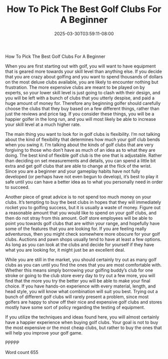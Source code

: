 ﻿---
title: "How To Pick The Best Golf Clubs For A Beginner"
date: 2025-03-30T03:59:11-08:00
description: "Choosing the Right Golf Clubs TXT Tips for Web Success"
featured_image: "/images/Choosing the Right Golf Clubs TXT.jpg"
tags: ["Choosing the Right Golf Clubs TXT"]
---

How To Pick The Best Golf Clubs For A Beginner

When you are first starting out with golf, you will want to have equipment that is geared more towards your skill level than anything else. If you decide that you are crazy about golfing and you want to spend thousands of dollars on the most deluxe clubs available, you are likely to encounter nothing but frustration. The more expensive clubs are meant to be played on by experts, so your lower skill level is just going to clash with their design, and you will be left with a bunch of clubs that you utterly despise, and paid a huge amount of money for. Therefore any beginning golfer should carefully choose the clubs that they buy based on a few different things, rather than just the reviews and price tag. If you consider these things, you will be a happier golfer in the long run, and you will most likely be able to increase your skill level at a much higher rate.

The main thing you want to look for in golf clubs is flexibility. I’m not talking about the kind of flexibility that determines how much your golf club bends when you swing it. I’m talking about the kinds of golf clubs that are very forgiving to those who don’t have as much of an idea as to what they are doing. The best kind of flexible golf club is the one that is adjustable. Rather than deciding on set measurements and details, you can spend a little bit extra and get golf clubs that are able to change at the flick of the wrist. Since you are a beginner and your gameplay habits have not fully developed (or perhaps have not even begun to develop), it’s best to play it safe until you can have a better idea as to what you personally need in order to succeed.

Another piece of great advice is to not spend too much money on your clubs. It’s tempting to buy the best clubs in hopes that they will immediately rocket you to golfing success, but it is usually a waste of money. Figure out a reasonable amount that you would like to spend on your golf clubs, and then do not stray from this amount. Golf store employees will be able to point you towards golf clubs that are within your range, and hopefully have some of the features that you are looking for. If you are feeling really adventurous, then you might check somewhere more obscure for your golf clubs. Auctions and pawn shops usually tend to have at least a few options. As long as you can look at the clubs and decide for yourself if they have what you are looking for, it might just be an excellent deal.

While you are still in the market, you should certainly try out as many golf clubs as you can until you find the ones that you are most comfortable with. Whether this means simply borrowing your golfing buddy’s club for one stroke or going to the club store every day to try out a few more, you will find that the more you try the better you will be able to make your final choice. If you have hands-on experience with every material, length, and head style, you will know what combination will suit you best. Trying out a bunch of different golf clubs will rarely present a problem, since most golfers are happy to show off their nice and expensive golf clubs and stores mostly have some sort of policy regarding the testing of equipment.

If you utilize the techniques and ideas found here, you will almost certainly have a happier experience when buying golf clubs. Your goal is not to buy the most expensive or the most cheap clubs, but rather to buy the ones that will help you improve your golf game.

PPPPP

Word count 655

